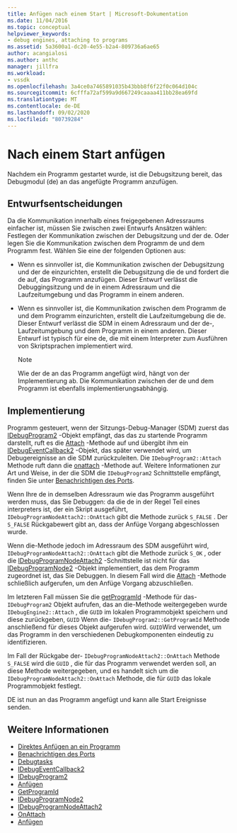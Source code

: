 ```yaml
---
title: Anfügen nach einem Start | Microsoft-Dokumentation
ms.date: 11/04/2016
ms.topic: conceptual
helpviewer_keywords:
- debug engines, attaching to programs
ms.assetid: 5a3600a1-dc20-4e55-b2a4-809736a6ae65
author: acangialosi
ms.author: anthc
manager: jillfra
ms.workload:
- vssdk
ms.openlocfilehash: 3a4ce0a7465891035b43bbb8f6f22f0c064d104c
ms.sourcegitcommit: 6cfffa72af599a9d667249caaaa411bb28ea69fd
ms.translationtype: MT
ms.contentlocale: de-DE
ms.lasthandoff: 09/02/2020
ms.locfileid: "80739284"
---
```

# <a name="attach-after-a-launch"></a>Nach einem Start anfügen
Nachdem ein Programm gestartet wurde, ist die Debugsitzung bereit, das Debugmodul (de) an das angefügte Programm anzufügen.

## <a name="design-decisions"></a>Entwurfsentscheidungen
 Da die Kommunikation innerhalb eines freigegebenen Adressraums einfacher ist, müssen Sie zwischen zwei Entwurfs Ansätzen wählen: Festlegen der Kommunikation zwischen der Debugsitzung und der de. Oder legen Sie die Kommunikation zwischen dem Programm de und dem Programm fest. Wählen Sie eine der folgenden Optionen aus:

- Wenn es sinnvoller ist, die Kommunikation zwischen der Debugsitzung und der de einzurichten, erstellt die Debugsitzung die de und fordert die de auf, das Programm anzufügen. Dieser Entwurf verlässt die Debuggingsitzung und de in einem Adressraum und die Laufzeitumgebung und das Programm in einem anderen.

- Wenn es sinnvoller ist, die Kommunikation zwischen dem Programm de und dem Programm einzurichten, erstellt die Laufzeitumgebung die de. Dieser Entwurf verlässt die SDM in einem Adressraum und der de-, Laufzeitumgebung und dem Programm in einem anderen. Dieser Entwurf ist typisch für eine de, die mit einem Interpreter zum Ausführen von Skriptsprachen implementiert wird.

    > [!NOTE]
    > Wie der de an das Programm angefügt wird, hängt von der Implementierung ab. Die Kommunikation zwischen der de und dem Programm ist ebenfalls implementierungsabhängig.

## <a name="implementation"></a>Implementierung
 Programm gesteuert, wenn der Sitzungs-Debug-Manager (SDM) zuerst das [IDebugProgram2](../../extensibility/debugger/reference/idebugprogram2.md) -Objekt empfängt, das das zu startende Programm darstellt, ruft es die [Attach](../../extensibility/debugger/reference/idebugprogram2-attach.md) -Methode auf und übergibt ihm ein [IDebugEventCallback2](../../extensibility/debugger/reference/idebugeventcallback2.md) -Objekt, das später verwendet wird, um Debugereignisse an die SDM zurückzuleiten. Die `IDebugProgram2::Attach` Methode ruft dann die [onattach](../../extensibility/debugger/reference/idebugprogramnodeattach2-onattach.md) -Methode auf. Weitere Informationen zur Art und Weise, in der die SDM die `IDebugProgram2` Schnittstelle empfängt, finden Sie unter [Benachrichtigen des Ports](../../extensibility/debugger/notifying-the-port.md).

 Wenn Ihre de in demselben Adressraum wie das Programm ausgeführt werden muss, das Sie Debuggen: da die de in der Regel Teil eines interpreters ist, der ein Skript ausgeführt, `IDebugProgramNodeAttach2::OnAttach` gibt die Methode zurück `S_FALSE` . Der `S_FALSE` Rückgabewert gibt an, dass der Anfüge Vorgang abgeschlossen wurde.

 Wenn die-Methode jedoch im Adressraum des SDM ausgeführt wird, `IDebugProgramNodeAttach2::OnAttach` gibt die Methode zurück `S_OK` , oder die [IDebugProgramNodeAttach2](../../extensibility/debugger/reference/idebugprogramnodeattach2.md) -Schnittstelle ist nicht für das [IDebugProgramNode2](../../extensibility/debugger/reference/idebugprogramnode2.md) -Objekt implementiert, das dem Programm zugeordnet ist, das Sie Debuggen. In diesem Fall wird die [Attach](../../extensibility/debugger/reference/idebugengine2-attach.md) -Methode schließlich aufgerufen, um den Anfüge Vorgang abzuschließen.

 Im letzteren Fall müssen Sie die [getProgramId](../../extensibility/debugger/reference/idebugprogram2-getprogramid.md) -Methode für das- `IDebugProgram2` Objekt aufrufen, das an die-Methode weitergegeben wurde `IDebugEngine2::Attach` , die `GUID` im lokalen Programmobjekt speichern und diese zurückgeben, `GUID` Wenn die- `IDebugProgram2::GetProgramId` Methode anschließend für dieses Objekt aufgerufen wird. `GUID`Wird verwendet, um das Programm in den verschiedenen Debugkomponenten eindeutig zu identifizieren.

 Im Fall der Rückgabe der- `IDebugProgramNodeAttach2::OnAttach` Methode `S_FALSE` wird die `GUID` , die für das Programm verwendet werden soll, an diese Methode weitergegeben, und es handelt sich um die `IDebugProgramNodeAttach2::OnAttach` Methode, die für `GUID` das lokale Programmobjekt festlegt.

 DE ist nun an das Programm angefügt und kann alle Start Ereignisse senden.

## <a name="see-also"></a>Weitere Informationen
- [Direktes Anfügen an ein Programm](../../extensibility/debugger/attaching-directly-to-a-program.md)
- [Benachrichtigen des Ports](../../extensibility/debugger/notifying-the-port.md)
- [Debugtasks](../../extensibility/debugger/debugging-tasks.md)
- [IDebugEventCallback2](../../extensibility/debugger/reference/idebugeventcallback2.md)
- [IDebugProgram2](../../extensibility/debugger/reference/idebugprogram2.md)
- [Anfügen](../../extensibility/debugger/reference/idebugprogram2-attach.md)
- [GetProgramId](../../extensibility/debugger/reference/idebugprogram2-getprogramid.md)
- [IDebugProgramNode2](../../extensibility/debugger/reference/idebugprogramnode2.md)
- [IDebugProgramNodeAttach2](../../extensibility/debugger/reference/idebugprogramnodeattach2.md)
- [OnAttach](../../extensibility/debugger/reference/idebugprogramnodeattach2-onattach.md)
- [Anfügen](../../extensibility/debugger/reference/idebugengine2-attach.md)
